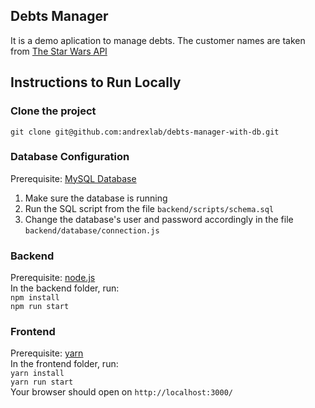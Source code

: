 ## Debts Manager
It is a demo aplication to manage debts. The customer names are taken from [The Star Wars API](https://swapi.co/api/people)


## Instructions to Run Locally

### Clone the project
`git clone git@github.com:andrexlab/debts-manager-with-db.git`<br>

### Database Configuration
Prerequisite: [MySQL Database](https://dev.mysql.com/downloads/mysql/)
1. Make sure the database is running
1. Run the SQL script from the file `backend/scripts/schema.sql`
1. Change the database's user and password accordingly in the file `backend/database/connection.js`

### Backend
Prerequisite: [node.js](https://nodejs.org)<br>
In the backend folder, run:<br>
`npm install`<br>
`npm run start`<br>

### Frontend
Prerequisite: [yarn](https://yarnpkg.com)<br>
In the frontend folder, run:<br>
`yarn install`<br>
`yarn run start`<br>
Your browser should open on `http://localhost:3000/`
